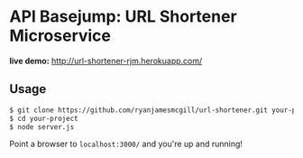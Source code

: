# API Basejump: URL Shortener Microservice

<strong>live demo:</strong> <a href="http://url-shortener-rjm.herokuapp.com/">http://url-shortener-rjm.herokuapp.com/</a>

## Usage

```bash
$ git clone https://github.com/ryanjamesmcgill/url-shortener.git your-project
$ cd your-project
$ node server.js
```

Point a browser to `localhost:3000/` and you're up and running!
